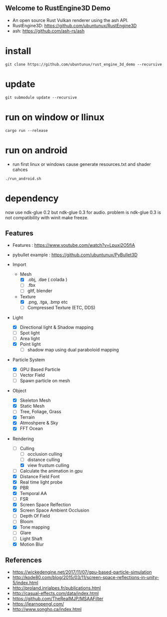## Welcome to RustEngine3D Demo
* An open source Rust Vulkan renderer using the ash API.
* RustEngine3D: https://github.com/ubuntunux/RustEngine3D
* ash: https://github.com/ash-rs/ash

# install
```
git clone https://github.com/ubuntunux/rust_engine_3d_demo --recursive
```

# update
```
git submodule update --recursive
```

# run on window or llinux
```
cargo run --release
```

# run on android
- run first linux or windows cause generate resources.txt and shader cahces
```
./run_android.sh
```

# dependency
now use ndk-glue 0.2 but ndk-glue 0.3 for audio.
problem is ndk-glue 0.3 is not compatibility with winit make freeze.

## Features
* Features : https://www.youtube.com/watch?v=Lpuxi2O5fiA

* pybullet example : https://github.com/ubuntunux/PyBullet3D

* Import
    - Mesh 
        - [x] .obj, .dae ( colada )
        - [ ] .fbx 
        - [ ] gltf, blender
    - Texture
        - [x] .png, .tga, .bmp etc 
        - [ ] Compressed Texture (ETC, DDS)
* Light
    - [x] Directional light & Shadow mapping    
    - [ ] Spot light
    - [ ] Area light
    - [x] Point light
        - [ ] shadow map using dual paraboloid mapping
* Particle System
    - [x] GPU Based Particle
    - [ ] Vector Field
    - [ ] Spawn particle on mesh
* Object
    - [x] Skeleton Mesh
    - [x] Static Mesh
    - [ ] Tree, Foliage, Grass
    - [x] Terrain
    - [x] Atmoshpere & Sky
    - [x] FFT Ocean
* Rendering
    - [ ] Culling
        - [ ] occlusion culling
        - [ ] distance culling
        - [x] view frustum culling
    - [ ] Calculate the animation in gpu
    - [x] Distance Field Font 
    - [x] Real time light probe 
    - [x] PBR
    - [x] Temporal AA
    - [ ] FSR
    - [x] Screen Space Relfection
    - [x] Screen Space Ambient Occlusion    
    - [ ] Depth Of Field
    - [ ] Bloom
    - [x] Tone mapping
    - [ ] Glare
    - [ ] Light Shaft
    - [x] Motion Blur

## References
- https://wickedengine.net/2017/11/07/gpu-based-particle-simulation
- http://kode80.com/blog/2015/03/11/screen-space-reflections-in-unity-5/index.html
- http://proland.inrialpes.fr/publications.html
- http://casual-effects.com/data/index.html
- https://github.com/TheRealMJP/MSAAFilter
- https://learnopengl.com/
- http://www.songho.ca/index.html
